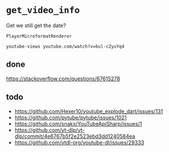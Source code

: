 # `get_video_info`

Get we still get the date?

~~~
PlayerMicroformatRenderer
~~~

~~~
youtube-views youtube.com/watch?v=6ul-cZyuYq4
~~~

## done

https://stackoverflow.com/questions/67615278

## todo

- <https://github.com/Hexer10/youtube_explode_dart/issues/131>
- https://github.com/pytube/pytube/issues/1021
- https://github.com/snakx/YouTubeApiSharp/issues/1
- https://github.com/yt-dlp/yt-dlp/commit/4e6767b5f2e2523ebd3dd1240584ea
- https://github.com/ytdl-org/youtube-dl/issues/29333
